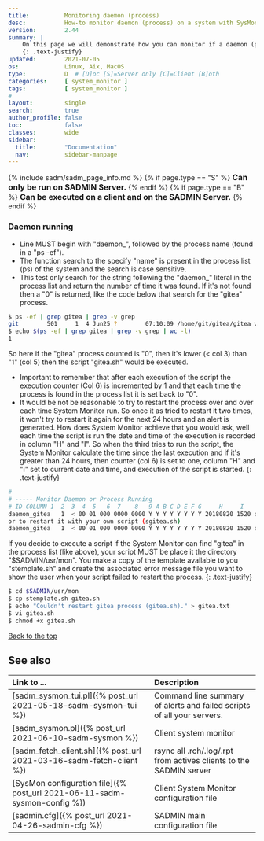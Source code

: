 ```yaml
---
title:          Monitoring daemon (process)
desc:           How-to monitor daemon (process) on a system with SysMon
version:        2.44
summary: |         
    On this page we will demonstrate how you can monitor if a daemon (process) in running on a system.
    {: .text-justify}
updated:        2021-07-05
os:             Linux, Aix, MacOS
type:           D  # [D]oc [S]=Server only [C]=Client [B]oth
categories:     [ system_monitor ] 
tags:           [ system_monitor ] 
#
layout:         single
search:         true
author_profile: false
toc:            false
classes:        wide
sidebar:
  title:        "Documentation"
  nav:          sidebar-manpage
---
```

<a id="top_of_page"></a>

{% include sadm/sadm_page_info.md %}
{% if page.type == "S" %}
<font size="3"><strong>Can only be run on SADMIN Server.</strong></font>
{% endif %}
{% if page.type == "B" %}
<font size="3"><strong>Can be executed on a client and on the SADMIN Server.</strong></font>
{% endif %}


<a id="daemon"></a>
### Daemon running

- Line MUST  begin with "daemon_", followed by the process name (found in a "ps -ef").
- The function search to the specify "name" is present in the process list (ps) of the system and
the search is case sensitive.
- This test only search for the string following the "daemon_" literal in the process list and 
return the number of time it was found. If it's not found then a "0" is returned, like the code 
below that search for the "gitea" process.  

```bash
$ ps -ef | grep gitea | grep -v grep 
git        501     1  4 Jun25 ?        07:10:09 /home/git/gitea/gitea web
$ echo $(ps -ef | grep gitea | grep -v grep | wc -l)
1
```

So here if the "gitea" process counted is "0", then it's lower (< col 3) than "1" (col 5) then the
script "gitea.sh" would be executed. 
- Important to remember that after each execution of the script the execution counter (Col 6) is 
incremented by 1 and that each time the process is found in the process list it is set back to "0". 
- It would be not be reasonable to try to restart the process over and over each time System 
Monitor run. So once it as tried to restart it two times, it won't try to restart it again for the 
next 24 hours and an alert is generated. How does System Monitor achieve that you would ask, well 
each time the script is run the date and time of the execution is recorded in column "H" and "I". 
So when the third tries to run the script, the System Monitor calculate the time since the last 
execution and if it's greater than 24 hours, then counter (col 6) is set to one, column "H" and "I" 
set to current date and time, and execution of the script is started.
{: .text-justify}

```bash
#
# ----- Monitor Daemon or Process Running 
# ID COLUMN 1  2  3  4  5   6  7    8   9 A B C D E F G     H     I      J       K    L
daemon_gitea   1  < 00 01 000 0000 0000 Y Y Y Y Y Y Y Y 20180820 1520 default default -
or to restart it with your own script (sgitea.sh)
daemon_gitea   1  < 00 01 000 0000 0000 Y Y Y Y Y Y Y Y 20180820 1520 default default gitea.sh
```

If you decide to execute a script if the System Monitor can find "gitea" in the process list (like
above), your script MUST be place it the directory "$SADMIN/usr/mon". You make a copy of the template
available to you "stemplate.sh"  and create the associated error message file you want to show the
user when your script failed to restart the process. 
{: .text-justify}

```bash
$ cd $SADMIN/usr/mon
$ cp stemplate.sh gitea.sh 
$ echo "Couldn't restart gitea process (gitea.sh)." > gitea.txt
$ vi gitea.sh 
$ chmod +x gitea.sh
```
[Back to the top](#top_of_page)







<a id="seealso"></a>
## See also

| Link to ...| Description |  
| :--- | :--- |  
| [sadm_sysmon_tui.pl]({% post_url 2021-05-18-sadm-sysmon-tui %})                   |  Command line summary of alerts and failed scripts of all your servers.  
| [sadm_sysmon.pl]({% post_url 2021-06-10-sadm-sysmon %})                           | Client system monitor   
| [sadm_fetch_client.sh]({% post_url 2021-03-16-sadm-fetch-client %})               | rsync all .rch/.log/.rpt from actives clients to the SADMIN server  
| [SysMon configuration file]({% post_url 2021-06-11-sadm-sysmon-config %})         | Client System Monitor configuration file   
| [sadmin.cfg]({% post_url 2021-04-26-sadmin-cfg %})                                | SADMIN main configuration file   

